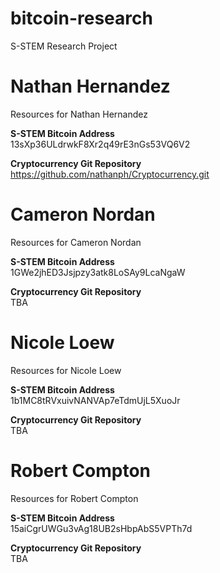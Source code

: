 bitcoin-research
================

S-STEM Research Project  

# Nathan Hernandez
Resources for Nathan Hernandez

**S-STEM Bitcoin Address**  
13sXp36ULdrwkF8Xr2q49rE3nGs53VQ6V2  

**Cryptocurrency Git Repository**  
https://github.com/nathanph/Cryptocurrency.git  


# Cameron Nordan
Resources for Cameron Nordan

**S-STEM Bitcoin Address**  
1GWe2jhED3Jsjpzy3atk8LoSAy9LcaNgaW  

**Cryptocurrency Git Repository**  
TBA


# Nicole Loew
Resources for Nicole Loew


**S-STEM Bitcoin Address**  
1b1MC8tRVxuivNANVAp7eTdmUjL5XuoJr  

**Cryptocurrency Git Repository**  
TBA


# Robert Compton
Resources for Robert Compton

**S-STEM Bitcoin Address**  
15aiCgrUWGu3vAg18UB2sHbpAbS5VPTh7d  

**Cryptocurrency Git Repository**  
TBA
